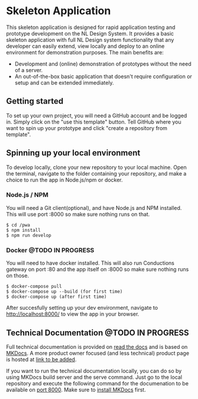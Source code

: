 # Skeleton Application

This skeleton application is designed for rapid application testing and prototype development on the NL Design System. It provides a basic skeleton application with full NL Design system functionality that any developer can easily extend, view locally and deploy to an online environment for demonstration purposes. The main benefits are:

-   Development and (online) demonstration of prototypes without the need of a server.
-   An out-of-the-box basic application that doesn't require configuration or setup and can be extended immediately.


## Getting started

To set up your own project, you will need a GitHub account and be logged in. Simply click on the "use this template" button. Tell GitHub where you want to spin up your prototype and click "create a repository from template".


## Spinning up your local environment

To develop locally, clone your new repository to your local machine. Open the terminal, navigate to the folder containing your repository, and make a choice to run the app in Node.js/npm or docker.

### Node.js / NPM
You will need a Git client(optional), and have Node.js and NPM installed. This will use port :8000 so make sure nothing runs on that.

```cli
$ cd /pwa
$ npm install
$ npm run develop
```


### Docker @TODO IN PROGRESS
You will need to have docker installed. This will also run Conductions gateway on port :80 and the app itself on :8000 so make sure nothing runs on those.
```cli
$ docker-compose pull
$ docker-compose up --build (for first time)
$ docker-compose up (after first time)
```

After succesfully setting up your dev environment, navigate to [http://localhost:8000/](http://localhost:8000/) to view the app in your browser.

## Technical Documentation @TODO IN PROGRESS

Full technical documentation is provided on [read the docs](https://skeleton-app.readthedocs.io/en/latest//) and is based on [MKDocs](https://www.mkdocs.org/). A more product owner focused (and less technical) product page is hosted at [link to be added]().

If you want to run the technical documentation locally, you can do so by using MKDocs build server and the serve command. Just go to the local repository and execute the following command for the documenation to be available on [port 8000](localhost://8000). Make sure to [install MKDocs](https://www.mkdocs.org/user-guide/installation/) first.







